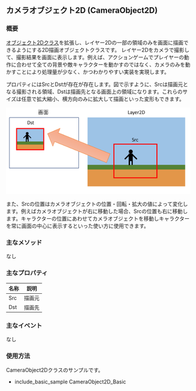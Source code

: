 ﻿## カメラオブジェクト2D (CameraObject2D)

### 概要

[オブジェクト2Dクラス](./Object2D.md)を拡張し、レイヤー2Dの一部の領域のみを画面に描画できるようにする2D描画オブジェクトクラスです。
レイヤー2Dをカメラで撮影して、撮影結果を画面に表示します。例えば、アクションゲームでプレイヤーの動作に合わせて全ての背景や敵キャラクターを動かすのではなく、カメラのみを動かすことにより処理量が少なく、かつわかりやすい実装を実現します。

プロパティにはSrcとDstが存在が存在します。図で示すように、Srcは描画元となる撮影される領域、Dstは描画先となる画面上の領域になります。これらのサイズは任意で拡大縮小、横方向のみに拡大して描画といった変形もできます。

![カメラ](img/CameraObject2D.png)

また、Srcの位置はカメラオブジェクトの位置・回転・拡大の値によって変化します。例えばカメラオブジェクトが右に移動した場合、Srcの位置も右に移動します。キャラクターの位置にあわせてカメラオブジェクトを移動しキャラクターを常に画面の中心に表示するといった使い方に使用できます。

### 主なメソッド

なし

### 主なプロパティ

| 名称 | 説明 |
|---|---|
| Src | 描画元 |
| Dst | 描画先 |

### 主なイベント

なし

### 使用方法

CameraObject2Dクラスのサンプルです。

* include_basic_sample CameraObject2D_Basic